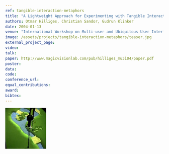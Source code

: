 ```yaml
---
ref: tangible-interaction-metaphors
title: "A Lightweight Approach for Experimenting with Tangible Interaction Metaphors"
authors: Otmar Hilliges, Christian Sandor, Gudrun Klinker
date: 2004-01-13
venue: "International Workshop on Multi-user and Ubiquitous User Interfaces (ACM IUI)"
image: /assets/projects/tangible-interaction-metaphors/teaser.jpg
external_project_page: 
video: 
talk: 
paper: http://www.magicvisionlab.com/pub/hilliges_mu3i04/paper.pdf
poster: 
data: 
code: 
conference_url: 
equal_contributions: 
award: 
bibtex: 
---
```


<img class="fullcol" src="/assets/projects/tangible-interaction-metaphors/teaser.jpg" alt="Teaser-Picture" />